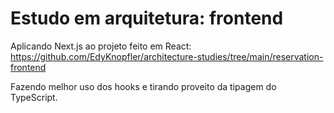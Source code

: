# Estudo em arquitetura: frontend

Aplicando Next.js ao projeto feito em React: https://github.com/EdyKnopfler/architecture-studies/tree/main/reservation-frontend

Fazendo melhor uso dos hooks e tirando proveito da tipagem do TypeScript.
